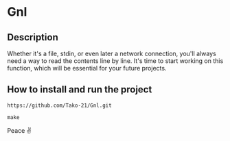 # Gnl

## Description
Whether it's a file, stdin, or even later a network connection, you'll always need a way to read the contents line by line. It's time to start working on this function, which will be essential for your future projects.

## How to install and run the project
`https://github.com/Tako-21/Gnl.git`

`make`

Peace ✌️
